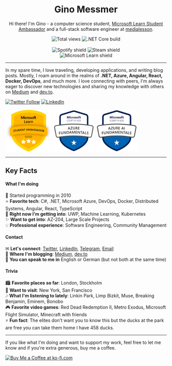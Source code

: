 
<h1 align="center">Gino Messmer</h1>
<p align="center">Hi there! I'm Gino - a computer science student, <a href="https://studentambassadors.microsoft.com/en-US/profile/100985">Microsoft Learn Student Ambassador</a> and a full-stack software engineer at <a href="https://www.media-lesson.com/">medialesson</a>.</p>
<p align="center">
  <img src="https://ginomessmer-readme.azurewebsites.net/api/shields/hits?code=kcGyVPt0yNREOnxuOv0/2paiVOKfzw/gc/aJT6mD6mT3RLb83yGa4Q==" alt="Total views"> 
  <img src="https://github.com/ginomessmer/ginomessmer/workflows/.NET%20Core/badge.svg" alt=".NET Core build"> 
  <br><br>
  
  <img src="https://ginomessmerreadme.blob.core.windows.net/shields/spotify.svg" alt="Spotify shield">
  <img src="https://ginomessmerreadme.blob.core.windows.net/shields/steam.svg" alt="Steam shield">
  <br>
  
  <img src="https://ginomessmerreadme.blob.core.windows.net/shields/ms_learn.svg" alt="Microsoft Learn shield">
</p>

---

In my spare time, I love traveling, developing applications, and writing blog posts. Mostly, I roam around in the realms of **.NET, Azure, Angular, React, Docker, DevOps**, and much more. I love connecting with peers, I'm always eager to discover new technologies and sharing my knowledge with others on [Medium](https://medium.com/@ginomessmer) and [dev.to](https://dev.to/ginomessmer).

[![Twitter Follow](https://img.shields.io/twitter/follow/ginomessmer?style=social)](https://twitter.com/ginomessmer)
[![LinkedIn](https://img.shields.io/badge/LinkedIn--blue?logo=linkedin&style=social)](https://www.linkedin.com/in/ginomessmer/)
<br><br>
<a href="https://studentambassadors.microsoft.com/en-US/profile/100985"><img src="assets/badges/mlsa_gold.png" height="130px" width="auto" alt="Microsoft Learn Student Ambassador badge" /></a>
<a href="https://www.youracclaim.com/badges/9c3bae1f-506c-4c1d-821a-5c1f4a6eed9f"><img src="assets/badges/microsoft-certified-azure-fundamentals.png" height="130px" width="auto" alt="Microsoft Azure Fundamentals (AZ-900) Certification badge" /></a>
<a href="https://www.youracclaim.com/badges/4f87848c-658d-4494-9bb8-7d984f46588c"><img src="assets/badges/microsoft-certified-azure-fundamentals-ai.png" height="130px" width="auto" alt="Microsoft Azure AI Fundamentals (AZ-900) Certification badge" /></a>

---

## Key Facts
#### What I'm doing
💫 Started programming in 2010  
⭐ **Favorite tech**: C#, .NET, Microsoft Azure, DevOps, Docker, Distributed Systems, Angular, React, TypeScript   
🌟 **Right now I'm getting into**: UWP, Machine Learning, Kubernetes  
✨ **Want to get into**: AZ-204, Large Scale Projects  
💡 **Professional experience**: Software Engineering, Community Management

#### Contact
✉ **Let's connect**: [Twitter](https://twitter.com/ginomessmer), [LinkedIn](https://www.linkedin.com/in/ginomessmer/), [Telegram](https://t.me/ginomessmer), [Email](mailto:gino@messmerized.de)  
📝 **Where I'm blogging**: [Medium](https://medium.com/@ginomessmer), [dev.to](https://dev.to/ginomessmer)  
🍻 **You can speak to me in** English or German (but not both at the same time)

#### Trivia
🏙 **Favorite places so far**: London, Stockholm  
🌆 **Want to visit**: New York, San Francisco  
🎶 **What I'm listening to lately**: Linkin Park, Limp Bizkit, Muse, Breaking Benjamin, Eminem, Bonobo  
🎮 **Favorite video games**: Red Dead Redemption II, Metro Exodus, Microsoft Flight Simulator, Minecraft with friends  
⚡ **Fun fact**: The elites don’t want you to know this but the ducks at the park are free you can take them home I have 458 ducks.

---

If you like what I'm doing and want to support my work, feel free to let me know and if you're extra generous, buy me a coffee.

<a href='https://ko-fi.com/P5P72WHKK' target='_blank'><img height='36' style='border:0px;height:36px;' src='https://cdn.ko-fi.com/cdn/kofi3.png?v=2' border='0' alt='Buy Me a Coffee at ko-fi.com' /></a>

<!--
**ginomessmer/ginomessmer** is a ✨ _special_ ✨ repository because its `README.md` (this file) appears on your GitHub profile.

Here are some ideas to get you started:

- 🔭 I’m currently working on ...
- 🌱 I’m currently learning ...
- 👯 I’m looking to collaborate on ...
- 🤔 I’m looking for help with ...
- 💬 Ask me about ...
- 📫 How to reach me: ...
- 😄 Pronouns: ...
- ⚡ Fun fact: ...
-->
